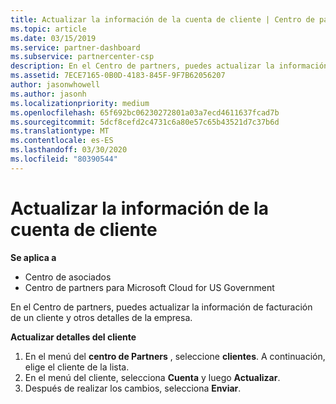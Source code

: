 ```yaml
---
title: Actualizar la información de la cuenta de cliente | Centro de partners
ms.topic: article
ms.date: 03/15/2019
ms.service: partner-dashboard
ms.subservice: partnercenter-csp
description: En el Centro de partners, puedes actualizar la información de facturación de un cliente y otros detalles de la empresa.
ms.assetid: 7ECE7165-0B0D-4183-845F-9F7B62056207
author: jasonwhowell
ms.author: jasonh
ms.localizationpriority: medium
ms.openlocfilehash: 65f692bc06230272801a03a7ecd4611637fcad7b
ms.sourcegitcommit: 5dcf8cefd2c4731c6a80e57c65b43521d7c37b6d
ms.translationtype: MT
ms.contentlocale: es-ES
ms.lasthandoff: 03/30/2020
ms.locfileid: "80390544"
---
```

# <a name="update-customer-account-info"></a>Actualizar la información de la cuenta de cliente

**Se aplica a**

-  Centro de asociados
-  Centro de partners para Microsoft Cloud for US Government


En el Centro de partners, puedes actualizar la información de facturación de un cliente y otros detalles de la empresa.

**Actualizar detalles del cliente**

1.  En el menú del **centro de Partners** , seleccione **clientes**. A continuación, elige el cliente de la lista.
2.  En el menú del cliente, selecciona **Cuenta** y luego **Actualizar**.
3.  Después de realizar los cambios, selecciona **Enviar**.

 

 



